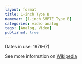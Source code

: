 ```yaml
---
layout: format
title: 1-inch Type B
namevar: [1-inch SMPTE Type B]
categories: video analog
tags: [Analog, Video]
published: true
---
```


Dates in use: 1976-(?)

See more information on [Wikipedia](https://en.wikipedia.org/wiki/Type_B_videotape)
